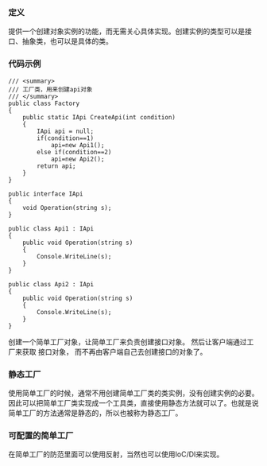 ### 定义
提供一个创建对象实例的功能，而无需关心具体实现。创建实例的类型可以是接口、抽象类，也可以是具体的类。


### 代码示例
~~~
/// <summary>
/// 工厂类，用来创建api对象
/// </summary>
public class Factory
{
    public static IApi CreateApi(int condition)
    {
        IApi api = null;
        if(condition==1)
            api=new Api1();
        else if(condition==2)
            api=new Api2();
        return api;
    }
}

public interface IApi
{
    void Operation(string s);
}

public class Api1 : IApi
{
    public void Operation(string s)
    {
        Console.WriteLine(s);
    }
}

public class Api2 : IApi
{
    public void Operation(string s)
    {
        Console.WriteLine(s);
    }
}
~~~

创建一个简单工厂对象，让简单工厂来负责创建接口对象。 然后让客户端通过工厂来获取 接口对象， 而不再由客户端自己去创建接口的对象了。

### 静态工厂
使用简单工厂的时候，通常不用创建简单工厂类的类实例，没有创建实例的必要。因此可以把简单工厂类实现成一个工具类，直接使用静态方法就可以了。也就是说简单工厂的方法通常是静态的，所以也被称为静态工厂。

### 可配置的简单工厂
在简单工厂的防范里面可以使用反射，当然也可以使用IoC/DI来实现。